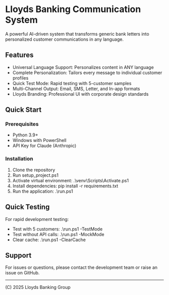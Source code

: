 # Lloyds Banking Communication System

A powerful AI-driven system that transforms generic bank letters into personalized customer communications in any language.

## Features

- Universal Language Support: Personalizes content in ANY language
- Complete Personalization: Tailors every message to individual customer profiles
- Quick Test Mode: Rapid testing with 5-customer samples
- Multi-Channel Output: Email, SMS, Letter, and In-app formats
- Lloyds Branding: Professional UI with corporate design standards

## Quick Start

### Prerequisites
- Python 3.9+
- Windows with PowerShell
- API Key for Claude (Anthropic)

### Installation

1. Clone the repository
2. Run setup_project.ps1
3. Activate virtual environment: .\venv\Scripts\Activate.ps1
4. Install dependencies: pip install -r requirements.txt
5. Run the application: .\run.ps1

## Quick Testing

For rapid development testing:
- Test with 5 customers: .\run.ps1 -TestMode
- Test without API calls: .\run.ps1 -MockMode
- Clear cache: .\run.ps1 -ClearCache

## Support

For issues or questions, please contact the development team or raise an issue on GitHub.

---
(C) 2025 Lloyds Banking Group
